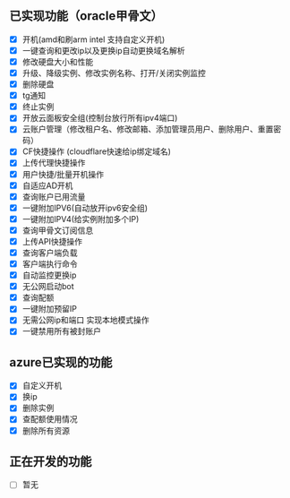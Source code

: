 ## 已实现功能（oracle甲骨文）
* [x] 开机(amd和刷arm intel 支持自定义开机)
* [x] 一键查询和更改ip以及更换ip自动更换域名解析
* [x] 修改硬盘大小和性能
* [x] 升级、降级实例、修改实例名称、打开/关闭实例监控
* [x] 删除硬盘
* [x] tg通知
* [x] 终止实例
* [x] 开放云面板安全组(控制台放行所有ipv4端口)
* [x] 云账户管理（修改租户名、修改邮箱、添加管理员用户、删除用户、重置密码）
* [x] CF快捷操作 (cloudflare快速给ip绑定域名)
* [x] 上传代理快捷操作
* [x] 用户快捷/批量开机操作
* [x] 自适应AD开机
* [x] 查询账户已用流量
* [x] 一键附加IPV6(自动放开ipv6安全组)
* [x] 一键附加IPV4(给实例附加多个IP)
* [x] 查询甲骨文订阅信息
* [x] 上传API快捷操作
* [x] 查询客户端负载
* [x] 客户端执行命令
* [x] 自动监控更换ip
* [x] 无公网启动bot
* [x] 查询配额
* [x] 一键附加预留IP
* [x] 无需公网ip和端口 实现本地模式操作
* [x] 一键禁用所有被封账户
## azure已实现的功能
* [x] 自定义开机
* [x] 换ip
* [x] 删除实例
* [x] 查配额使用情况
* [x] 删除所有资源
## 正在开发的功能

* [ ] 暂无
